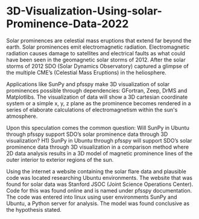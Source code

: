 # 3D-Visualization-Using-solar-Prominence-Data-2022

  Solar prominences are celestial mass eruptions that extend far beyond the earth. Solar prominences emit electromagnetic radiation. Electromagnetic radiation causes damage to satellites and electrical faults as what could have been seen in the geomagnetic solar storms of 2012. After the solar storms of 2012 SDO (Solar Dynamics Observatory) captured a glimpse of the multiple CME’s (Celestial Mass Eruptions) in the heliosphere.
  
  Applications like SunPy and pfsspy make 3D visualization of solar prominences possible through dependencies: GFortran, Zeep, DrMS and Matplotlibs. The visualization of data will show a 3D cartesian coordinate system or a simple x, y, z plane as the prominence becomes rendered in a series of elaborate calculations of electromagnetism within the sun's atmosphere.
  
  Upon this speculation comes the common question: Will SunPy in Ubuntu through pfsspy support SDO’s solar prominence data through 3D visualization? H1) SunPy in Ubuntu through pfsspy will support SDO’s solar prominence data through 3D visualization in a comparison method where 2D data analysis results in a 3D model of magnetic prominence lines of the outer interior to exterior regions of the sun.
  
  Using the internet a website containing the solar flare data and plausible code was located researching Ubuntu environments. The website that was found for solar data was Stanford JSOC (Joint Science Operations Center). Code for this was found online and is named under pfsspy documentation. The code was entered into linux using user environments SunPy and Ubuntu, a Python server for analysis. The model was found conclusive as the hypothesis stated.
